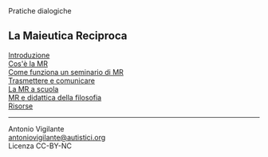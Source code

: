 <link rel="stylesheet" href="https://antonio-vigilante.github.io/filosofia/assets/style.css">

<div class="button green">
Pratiche dialogiche
</div>


## La Maieutica Reciproca

[Introduzione](introduzione.md)  
[Cos'è la MR](mr.md)  
[Come funziona un seminario di MR](come-funziona.md)  
[Trasmettere e comunicare](trasmettere-e-comunicare.md)  
[La MR a scuola](mr-scuola.md)  
[MR e didattica della filosofia](mr-filosofia.md)  
[Risorse](risorse.md)  

---
Antonio Vigilante  
antoniovigilante@autistici.org  
Licenza CC-BY-NC

